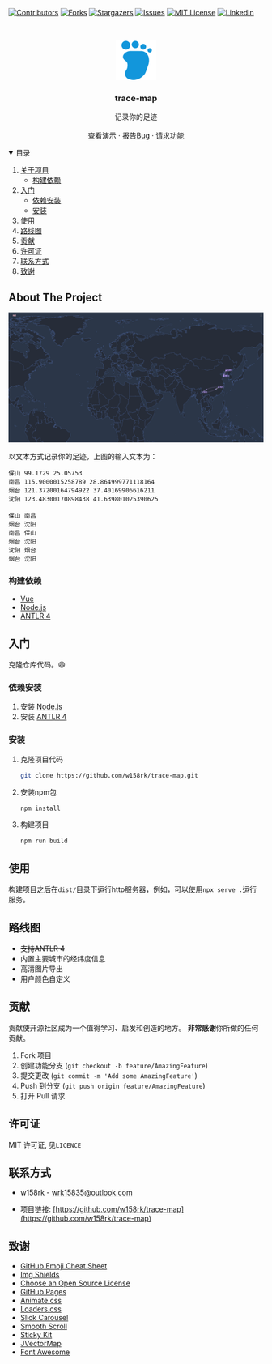 <!-- This README is written with the guidance from https://github.com/othneildrew/Best-README-Template -->



<!-- PROJECT SHIELDS -->
<!--
*** I'm using markdown "reference style" links for readability.
*** Reference links are enclosed in brackets [ ] instead of parentheses ( ).
*** See the bottom of this document for the declaration of the reference variables
*** for contributors-url, forks-url, etc. This is an optional, concise syntax you may use.
*** https://www.markdownguide.org/basic-syntax/#reference-style-links
-->
[![Contributors][contributors-shield]][contributors-url]
[![Forks][forks-shield]][forks-url]
[![Stargazers][stars-shield]][stars-url]
[![Issues][issues-shield]][issues-url]
[![MIT License][license-shield]][license-url]
[![LinkedIn][linkedin-shield]][linkedin-url]



<!-- PROJECT LOGO -->
<br />
<p align="center">
  <a href="https://github.com/w158rk/trace-map">
    <img src="docs/images/logo.svg" alt="Logo" width="80" height="80">
  </a>

  <h3 align="center">trace-map</h3>

  <p align="center">
    记录你的足迹
    <br />
    <!-- <a href="https://github.com/w158rk/trace-map"><strong>Explore the docs »</strong></a> -->
    <!-- <br /> -->
    <br />
    <a>查看演示</a>
    ·
    <a href="https://github.com/w158rk/trace-map/issues">报告Bug</a>
    ·
    <a href="https://github.com/w158rk/trace-map/issues">请求功能</a>
  </p>
</p>



<!-- TABLE OF CONTENTS -->
<details open="open">
  <summary>目录</summary>
  <ol>
    <li>
      <a href="#about-the-project">关于项目</a>
      <ul>
        <li><a href="#built-with">构建依赖</a></li>
      </ul>
    </li>
    <li>
      <a href="#getting-started">入门</a>
      <ul>
        <li><a href="#prerequisites">依赖安装</a></li>
        <li><a href="#installation">安装</a></li>
      </ul>
    </li>
    <li><a href="#usage">使用</a></li>
    <li><a href="#roadmap">路线图</a></li>
    <li><a href="#contributing">贡献</a></li>
    <li><a href="#license">许可证</a></li>
    <li><a href="#contact">联系方式</a></li>
    <li><a href="#acknowledgements">致谢</a></li>
  </ol>
</details>



<!-- ABOUT THE PROJECT -->
## About The Project

[![Product Name Screen Shot][product-screenshot]](#)

以文本方式记录你的足迹，上图的输入文本为：

```
保山 99.1729 25.05753
南昌 115.9000015258789 28.864999771118164
烟台 121.37200164794922 37.40169906616211
沈阳 123.48300170898438 41.639801025390625

保山 南昌
烟台 沈阳
南昌 保山
烟台 沈阳
沈阳 烟台
烟台 沈阳
```

### 构建依赖

* [Vue](https://vuejs.org/)
* [Node.js](https://nodejs.org/)
* [ANTLR 4](https://www.antlr.org/)

<!-- GETTING STARTED -->
## 入门

克隆仓库代码。:smile:

### 依赖安装

1. 安装 [Node.js](https://nodejs.org/)
2. 安装 [ANTLR 4](https://www.antlr.org/)

### 安装

1. 克隆项目代码
   ```sh
   git clone https://github.com/w158rk/trace-map.git
   ```
2. 安装npm包
   ```sh
   npm install
   ```
3. 构建项目
   ```sh
   npm run build
   ```


<!-- USAGE EXAMPLES -->
## 使用

构建项目之后在`dist/`目录下运行http服务器，例如，可以使用`npx serve .`运行服务。


<!-- ROADMAP -->
## 路线图

- ~~支持ANTLR 4~~
- 内置主要城市的经纬度信息
- 高清图片导出 
- 用户颜色自定义 

<!-- CONTRIBUTING -->
## 贡献

贡献使开源社区成为一个值得学习、启发和创造的地方。 **非常感谢**你所做的任何贡献。

1. Fork 项目
2. 创建功能分支 (`git checkout -b feature/AmazingFeature`)
3. 提交更改 (`git commit -m 'Add some AmazingFeature'`)
4. Push 到分支 (`git push origin feature/AmazingFeature`)
5. 打开 Pull 请求

<!-- LICENSE -->
## 许可证

MIT 许可证, 见`LICENCE`


<!-- CONTACT -->
## 联系方式

- w158rk - wrk15835@outlook.com

- 项目链接: [https://github.com/w158rk/trace-map](https://github.com/w158rk/trace-map)



<!-- ACKNOWLEDGEMENTS -->
## 致谢
* [GitHub Emoji Cheat Sheet](https://www.webpagefx.com/tools/emoji-cheat-sheet)
* [Img Shields](https://shields.io)
* [Choose an Open Source License](https://choosealicense.com)
* [GitHub Pages](https://pages.github.com)
* [Animate.css](https://daneden.github.io/animate.css)
* [Loaders.css](https://connoratherton.com/loaders)
* [Slick Carousel](https://kenwheeler.github.io/slick)
* [Smooth Scroll](https://github.com/cferdinandi/smooth-scroll)
* [Sticky Kit](http://leafo.net/sticky-kit)
* [JVectorMap](http://jvectormap.com)
* [Font Awesome](https://fontawesome.com)


<!-- MARKDOWN LINKS & IMAGES -->
<!-- https://www.markdownguide.org/basic-syntax/#reference-style-links -->
[contributors-shield]: https://img.shields.io/github/contributors/w158rk/trace-map.svg?style=for-the-badge
[contributors-url]: https://github.com/w158rk/trace-map/graphs/contributors
[forks-shield]: https://img.shields.io/github/forks/w158rk/trace-map.svg?style=for-the-badge
[forks-url]: https://github.com/w158rk/trace-map/network/members
[stars-shield]: https://img.shields.io/github/stars/w158rk/trace-map.svg?style=for-the-badge
[stars-url]: https://github.com/w158rk/trace-map/stargazers
[issues-shield]: https://img.shields.io/github/issues/w158rk/trace-map.svg?style=for-the-badge
[issues-url]: https://github.com/w158rk/trace-map/issues
[license-shield]: https://img.shields.io/github/license/w158rk/trace-map.svg?style=for-the-badge
[license-url]: https://github.com/w158rk/trace-map/blob/master/LICENSE.txt
[linkedin-shield]: https://img.shields.io/badge/-LinkedIn-black.svg?style=for-the-badge&logo=linkedin&colorB=555
[linkedin-url]: https://www.linkedin.com/in/ruikai-wang/
[product-screenshot]: docs/images/screenshot.png